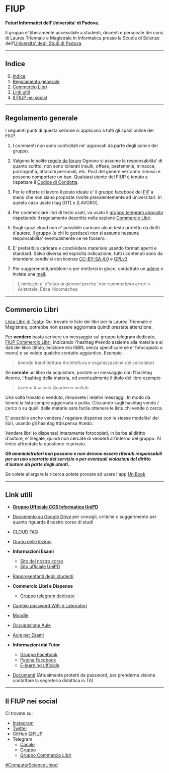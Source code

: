 # FIUP 
**Futuri Informatici dell'Universita' di Padova.** 

Il gruppo e' liberamente accessibile a studenti, docenti e personale dei corsi di Laurea Triennale e Magistrale in Informatica
presso la Scuola di Scienze dell'[Universita' degli Studi di Padova](https://www.unipd.it/). 

***

## Indice
0. [Indice](#indice)
1. [Regolamento generale](#regolamento-generale)  
2. [Commercio Libri](#commercio-libri)
3. [Link utili](#link-utili)
4. [Il FIUP nei social](#il-fiup-nei-social)


***

## Regolamento generale
I seguenti punti di questa sezione si applicano a tutti gli spazi online del FIUP.

1. I commenti non sono controllati ne' approvati da parte degli admin del gruppo.

2. Valgono le solite [regole da forum](http://it.wikipedia.org/wiki/Netiquette) 
Ognuno si assume la responsabilita' di quanto scritto, non sono tollerati insulti, offese, bestemmie, minacce, pornografia, attacchi personali, etc.
Post del genere verranno rimossi e possono comportare un ban. Qualsiasi utente del FIUP è tenuto a rispettare il [Codice di Condotta](https://github.com/FIUP/Getting_Started/blob/master/CODE_OF_CONDUCT.md).

3. Per le offerte di lavoro il posto ideale e' il gruppo facebook del [PiP](https://www.facebook.com/groups/programmersinpadua/) a meno che non siano proposte rivolte prevalentemente ad universitari. 
In questo caso usate i tag \[OT] o [LAVORO]\.

4. Per commerciare libri di testo usati, va usato il [gruppo telegram apposito](https://telegram.me/FIUPBooks) rispettando il regolamento descritto nella sezione [Commercio Libri](#commercio-libri).

5. Sugli spazi cloud non e' possibile caricare alcun testo protetto da diritti d'autore. Il gruppo (e chi lo gestisce) non si assume nessuna responsabilita' eventualmente ce ne fossero.

6. E' preferibile caricare e condividere materiale usando formati aperti e standard. 
Salvo diversa ed esplicita indicazione, tutti i contenuti sono da intendersi condivisi con licenze [CC-BY-SA 4.0](https://creativecommons.org/licenses/by-sa/4.0/) e [GPLv3](https://www.gnu.org/licenses/gpl-3.0.en.html) 

7. Per suggerimenti,problemi o per mettersi in gioco, contattate un [admin](https://facebook.com/groups/fiupd/admins) o inviate una [mail](fiup.unipd@gmail.com).

> *L'amicizia e' d'aiuto ai giovani perche' non commettano errori* > - Aristotele, Etica Nicomachea

***

## Commercio Libri

[Lista Libri di Testo](https://github.com/FIUP/Getting_Started/blob/master/lista%20libri.md): Qui trovate le liste dei libri per la Laurea Triennale e Magistrale, potrebbe non essere aggiornata quindi prestate attenzione.

Per **vendere** basta scrivere un messaggio sul gruppo telegram dedicato, [FIUP Commercio Libri](https://telegram.me/FIUPBooks), indicando l'hashtag #vendo assieme alla materia e ai dati del libro (titolo, edizione e/o ISBN, senza specificare se e' fotocopiato o meno) e se volete qualche contatto aggiuntivo.
 Esempio 
> #vendo #architettura Architettura e organizzazione dei calcolatori 

Se **cercate** un libro da acquistare, postate un messaggio con l'hashtag #cerco, l'hashtag della materia, ed eventualmente il titolo del libro esempio

>  #cerco #calcolo Quaderno matlab

Una volta trovato o venduto, rimuovete i relativi messaggi. In modo da tenere la lista sempre aggiornata e pulita. Cliccando sugli hashtag vendo / cerco o su quelli delle materie sarà facile ottenere le liste chi vende o cerca.

E' possibile anche vendere / regalare dispense con le stesse modalita' dei libri, usando gli hashtag #dispensa #cedo.

Vendere libri (o dispense) interamente fotocopiati, in barba al diritto d'autore, e' illegale, quindi non cercate di venderli all'interno del gruppo. Al limite affrontate la questione in privato. 

***Gli amministratori non possono e non devono essere ritenuti responsabili per un uso scorretto del servizio o per eventuali violazioni del diritto d'autore da parte degli utenti.***.

Se volete allargare la ricerca potete provare ad usare l'app [UniBook](http://www.unibookapp.com/)

***

## Link utili

- **[Gruppo Ufficiale CCS Informatica UniPD](https://bit.ly/CSSInformaticaUniPD)**

- [Documento su Google Drive](https://bit.ly/ConsigliInformaticaUniPD) per consigli, critiche o 
suggerimento per quanto riguarda il nostro corso di studi

- [CLOUD FAQ](https://github.com/FIUP/Getting_Started/blob/master/MEGA_FAQ.md)

- [Orario delle lezioni](https://bit.ly/OrarioInformaticaUniPD)

- **Informazioni Esami**
    - [Sito del nostro corso](https://bit.ly/InfoEsamiInformaticaUniPD)
    - [Sito ufficiale UniPD](https://bit.ly/InfoEsamiOfficialInformaticaUniPD)

- [Rappresentanti degli studenti](https://bit.ly/RappresentantiInformaticaUniPD)

- **Commercio Libri e Dispense**
    - [Gruppo telegram dedicato]()

- [Cambio password WiFi e Laboratori](https://bit.ly/CambioPasswordInformaticaUniPD)

- [Moodle](https://bit.ly/MoodleInformaticaUniPD)

- [Occupazione Aule](https://bit.ly/OccupazioneAuleInformaticaUniPD)

- [Aule per Esami](https://bit.ly/AuleEsamiInformaticaUniPD)

- **Informazioni dai Tutor**
    - [Gruppo Facebook](https://bit.ly/GruppoTutorInformaticaUniPD)
    - [Pagina Facebook](https://www.facebook.com/tutorinformaticaunipd)
    - [E-learning ufficiale](https://bit.ly/InfoTutorInformaticaUniPD)

- [Documenti](http://bit.ly/DocumentiInformaticaUniPD) (Attualmente protetti da password, per prenderne visione contattare la segreteria didattica in TA)

***

## Il FIUP nei social
Ci trovate su: 
- [Instagram](https://www.instagram.com/fiupd/)
- [Twitter](https://twitter.com/fiupd)
- GitHub [@FIUP](https://github.com/FIUP)
- Telegram
    - [Canale](https://telegram.me/infofromfiup)
    - [Gruppo](https://telegram.me/FIUPd)
    - [Gruppo Commercio Libri](https://telegram.me/FIUPd)

[#ComputerScienceUnipd](https://twitter.com/hashtag/ComputerScienceUnipd) 